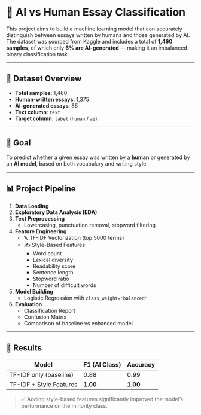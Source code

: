 # 🧠 AI vs Human Essay Classification

This project aims to build a machine learning model that can accurately distinguish between essays written by humans and those generated by AI.  
The dataset was sourced from Kaggle and includes a total of **1,460 samples**, of which only **6% are AI-generated** — making it an imbalanced binary classification task.

---

## 📁 Dataset Overview

- **Total samples**: 1,460  
- **Human-written essays**: 1,375  
- **AI-generated essays**: 85  
- **Text column**: `text`  
- **Target column**: `label` (`human` / `ai`)  

---

## 🎯 Goal

To predict whether a given essay was written by a **human** or generated by an **AI model**, based on both vocabulary and writing style.

---

## 📊 Project Pipeline

1. **Data Loading**  
2. **Exploratory Data Analysis (EDA)**  
3. **Text Preprocessing**  
   - Lowercasing, punctuation removal, stopword filtering  
4. **Feature Engineering**  
   - 🔤 TF-IDF Vectorization (top 5000 terms)  
   - ✍️ Style-Based Features:
     - Word count  
     - Lexical diversity  
     - Readability score  
     - Sentence length  
     - Stopword ratio  
     - Number of difficult words  
5. **Model Building**  
   - Logistic Regression with `class_weight='balanced'`  
6. **Evaluation**  
   - Classification Report  
   - Confusion Matrix  
   - Comparison of baseline vs enhanced model

---

## 🧪 Results

| Model                     | F1 (AI Class) | Accuracy |
|--------------------------|---------------|----------|
| TF-IDF only (baseline)   | 0.88          | 0.99     |
| TF-IDF + Style Features  | **1.00**      | **1.00** |

> ✅ Adding style-based features significantly improved the model’s performance on the minority class.
